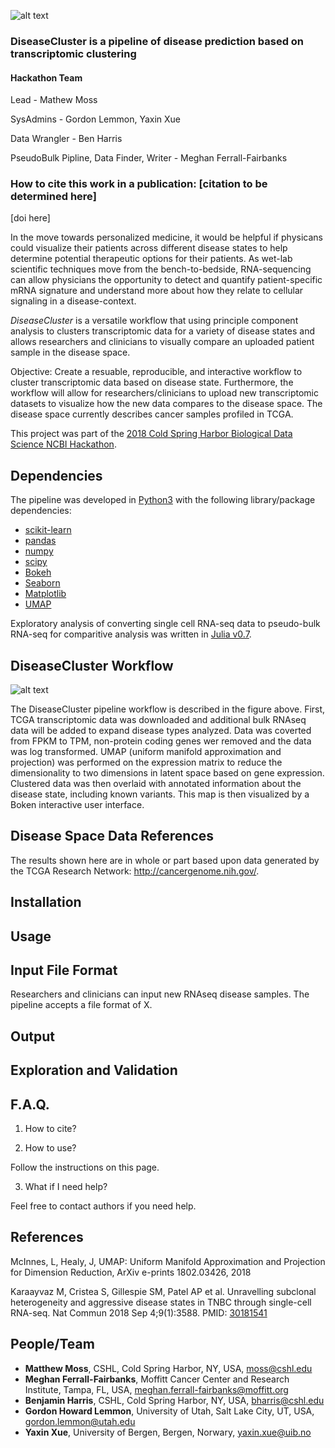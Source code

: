 ![alt text][logo]

[logo]:https://github.com/NCBI-Hackathons/DiseaseCluster/blob/master/DC-logo-wide.png

### DiseaseCluster is a pipeline of disease prediction based on transcriptomic clustering
#### Hackathon Team
Lead - Mathew Moss

SysAdmins - Gordon Lemmon, Yaxin Xue

Data Wrangler - Ben Harris

PseudoBulk Pipline, Data Finder, Writer - Meghan Ferrall-Fairbanks

### How to cite this work in a publication: [citation to be determined here]
[doi here]

In the move towards personalized medicine, it would be helpful if physicans could visualize their patients across different disease states to help determine potential therapeutic options for their patients. As wet-lab scientific techniques move from the bench-to-bedside, RNA-sequencing can allow physicians the opportunity to detect and quantify patient-specific mRNA signature and understand more about how they relate to cellular signaling in a disease-context. 

*DiseaseCluster* is a versatile workflow that using principle component analysis to clusters transcriptomic data for a variety of disease states and allows researchers and clinicians to visually compare an uploaded patient sample in the disease space. 

Objective: Create a resuable, reproducible, and interactive workflow to cluster transcriptomic data based on disease state. Furthermore, the workflow will allow for researchers/clinicians to upload new transcriptomic datasets to visualize how the new data compares to the disease space. The disease space currently describes cancer samples profiled in TCGA. 

This project was part of the [2018 Cold Spring Harbor Biological Data Science NCBI Hackathon](https://biohackathons.github.io/).

## Dependencies

The pipeline was developed in [Python3](https://www.python.org/download/releases/3.0/) with the following library/package dependencies:
* [scikit-learn](https://scikit-learn.org/stable/)
* [pandas](https://pandas.pydata.org/)
* [numpy](http://www.numpy.org/)
* [scipy](https://www.scipy.org/)
* [Bokeh](https://bokeh.pydata.org/en/latest/)
* [Seaborn](https://seaborn.pydata.org/)
* [Matplotlib](https://matplotlib.org/)
* [UMAP](https://github.com/lmcinnes/umap)

Exploratory analysis of converting single cell RNA-seq data to pseudo-bulk RNA-seq for comparitive analysis was written in [Julia v0.7](https://julialang.org/).

## DiseaseCluster Workflow

![alt text][pipeline]

[pipeline]:https://github.com/NCBI-Hackathons/DiseaseCluster/blob/master/PipelineFig2.png "DiseaseCluster Workflow"

The DiseaseCluster pipeline workflow is described in the figure above. First, TCGA transcriptomic data was downloaded and additional bulk RNAseq data will be added to expand disease types analyzed.  Data was coverted from FPKM to TPM, non-protein coding genes wer removed and the data was log transformed. UMAP (uniform manifold approximation and projection) was performed on the expression matrix to reduce the dimensionality to two dimensions in latent space based on gene expression. Clustered data was then overlaid with annotated information about the disease state, including known variants. This map is then visualized by a Boken interactive user interface.

## Disease Space Data References 

The results shown here are in whole or part based upon data generated by the TCGA Research Network: http://cancergenome.nih.gov/.

## Installation

## Usage

## Input File Format

Researchers and clinicians can input new RNAseq disease samples.  The pipeline accepts a file format of X. 

## Output

## Exploration and Validation

## F.A.Q. 
1. How to cite? 

2. How to use? 

Follow the instructions on this page.

3. What if I need help?

Feel free to contact authors if you need help. 

## References

McInnes, L, Healy, J, UMAP: Uniform Manifold Approximation and Projection for Dimension Reduction, ArXiv e-prints 1802.03426, 2018

Karaayvaz M, Cristea S, Gillespie SM, Patel AP et al. Unravelling subclonal heterogeneity and aggressive disease states in TNBC through single-cell RNA-seq. Nat Commun 2018 Sep 4;9(1):3588. PMID: [30181541](https://www.ncbi.nlm.nih.gov/pubmed/30181541)

## People/Team
* **Matthew Moss**, CSHL, Cold Spring Harbor, NY, USA, [moss@cshl.edu](mailto:moss@cshl.edu) 
* **Meghan Ferrall-Fairbanks**, Moffitt Cancer Center and Research Institute, Tampa, FL, USA, [meghan.ferrall-fairbanks@moffitt.org](mailto:meghan.ferrall-fairbanks@moffitt.org) 
* **Benjamin Harris**, CSHL, Cold Spring Harbor, NY, USA, [bharris@cshl.edu](mailto:bharris@cshl.edu)
* **Gordon Howard Lemmon**, University of Utah, Salt Lake City, UT, USA, [gordon.lemmon@utah.edu](mailto:gordon.lemmon@utah.edu)
* **Yaxin Xue**, University of Bergen, Bergen, Norwary, [yaxin.xue@uib.no](mailto:yaxin.xue@uib.no)


